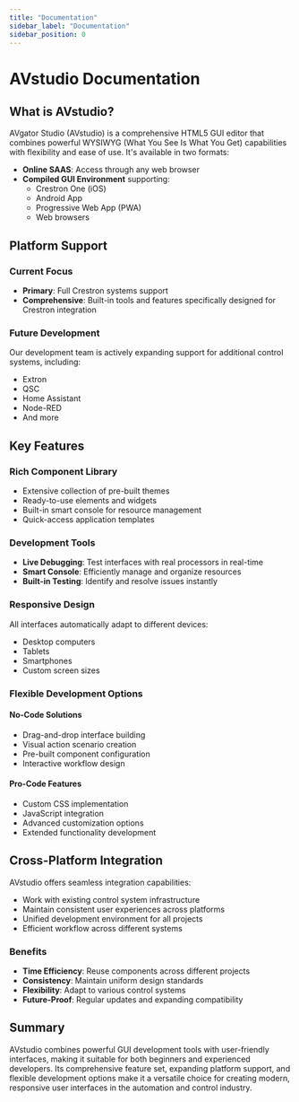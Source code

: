 ```yaml
---
title: "Documentation"
sidebar_label: "Documentation"
sidebar_position: 0
---
```


# AVstudio Documentation

## What is AVstudio?

AVgator Studio (AVstudio) is a comprehensive HTML5 GUI editor that combines powerful WYSIWYG (What You See Is What You Get) capabilities with flexibility and ease of use. It's available in two formats:

- **Online SAAS**: Access through any web browser
- **Compiled GUI Environment** supporting:
  - Crestron One (iOS)
  - Android App
  - Progressive Web App (PWA)
  - Web browsers

## Platform Support

### Current Focus
- **Primary**: Full Crestron systems support
- **Comprehensive**: Built-in tools and features specifically designed for Crestron integration

### Future Development
Our development team is actively expanding support for additional control systems, including:
- Extron
- QSC
- Home Assistant
- Node-RED
- And more

## Key Features

### Rich Component Library
- Extensive collection of pre-built themes
- Ready-to-use elements and widgets
- Built-in smart console for resource management
- Quick-access application templates

### Development Tools
- **Live Debugging**: Test interfaces with real processors in real-time
- **Smart Console**: Efficiently manage and organize resources
- **Built-in Testing**: Identify and resolve issues instantly

### Responsive Design
All interfaces automatically adapt to different devices:
- Desktop computers
- Tablets
- Smartphones
- Custom screen sizes

### Flexible Development Options

#### No-Code Solutions
- Drag-and-drop interface building
- Visual action scenario creation
- Pre-built component configuration
- Interactive workflow design

#### Pro-Code Features
- Custom CSS implementation
- JavaScript integration
- Advanced customization options
- Extended functionality development

## Cross-Platform Integration

AVstudio offers seamless integration capabilities:
- Work with existing control system infrastructure
- Maintain consistent user experiences across platforms
- Unified development environment for all projects
- Efficient workflow across different systems

### Benefits
- **Time Efficiency**: Reuse components across different projects
- **Consistency**: Maintain uniform design standards
- **Flexibility**: Adapt to various control systems
- **Future-Proof**: Regular updates and expanding compatibility

## Summary

AVstudio combines powerful GUI development tools with user-friendly interfaces, making it suitable for both beginners and experienced developers. Its comprehensive feature set, expanding platform support, and flexible development options make it a versatile choice for creating modern, responsive user interfaces in the automation and control industry.


